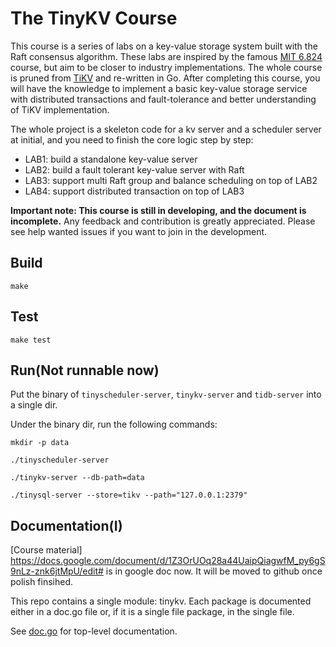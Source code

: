 # The TinyKV Course
This course is a series of labs on a key-value storage system built with the Raft consensus algorithm. These labs are inspired by the famous [MIT  6.824](http://nil.csail.mit.edu/6.824/2018/index.html) course, but aim to be closer to industry implementations. The whole course is pruned from [TiKV](github.com/tikv/tikv) and re-written in Go. After completing this course, you will have the knowledge to implement a basic key-value storage service with distributed transactions and fault-tolerance and better understanding of TiKV implementation.

The whole project is a skeleton code for a kv server and a scheduler server at initial, and you need to finish the core logic step by step:
- LAB1: build a standalone key-value server
- LAB2: build a fault tolerant key-value server with Raft
- LAB3: support multi Raft group and balance scheduling on top of LAB2
- LAB4: support distributed transaction on top of LAB3

**Important note: This course is still in developing, and the document is incomplete.** Any feedback and contribution is greatly appreciated. Please see help wanted issues if you want to join in the development.

## Build
```
make
```

## Test
```
make test
```

## Run(Not runnable now)

Put the binary of `tinyscheduler-server`, `tinykv-server` and `tidb-server` into a single dir.

Under the binary dir, run the following commands:

```
mkdir -p data
```

```
./tinyscheduler-server
```

```
./tinykv-server --db-path=data
```

```
./tinysql-server --store=tikv --path="127.0.0.1:2379"
```

## Documentation(I)

[Course material] https://docs.google.com/document/d/1Z3OrUOq28a44UaipQiagwfM_py6gS9nLz-znk6jtMpU/edit# is in google doc now. It will be moved to github once polish finsihed.

This repo contains a single module: tinykv. Each package is documented either in a doc.go file or, if it is a single
file package, in the single file.

See [doc.go](doc.go) for top-level documentation.
